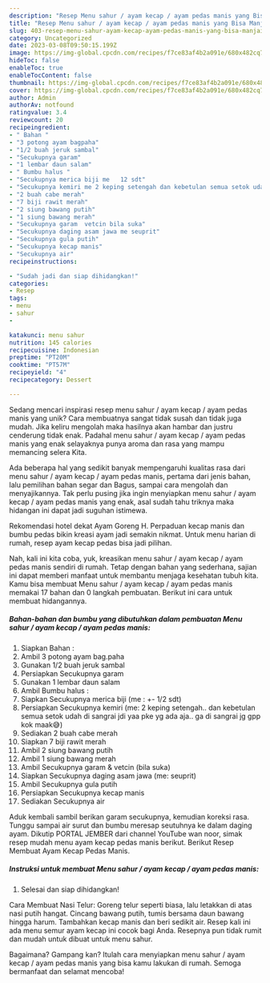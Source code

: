 ```yaml
---
description: "Resep Menu sahur / ayam kecap / ayam pedas manis yang Bisa Manjain Lidah"
title: "Resep Menu sahur / ayam kecap / ayam pedas manis yang Bisa Manjain Lidah"
slug: 403-resep-menu-sahur-ayam-kecap-ayam-pedas-manis-yang-bisa-manjain-lidah
category: Uncategorized
date: 2023-03-08T09:50:15.199Z
image: https://img-global.cpcdn.com/recipes/f7ce83af4b2a091e/680x482cq70/menu-sahur-ayam-kecap-ayam-pedas-manis-foto-resep-utama.jpg
hideToc: false
enableToc: true
enableTocContent: false
thumbnail: https://img-global.cpcdn.com/recipes/f7ce83af4b2a091e/680x482cq70/menu-sahur-ayam-kecap-ayam-pedas-manis-foto-resep-utama.jpg
cover: https://img-global.cpcdn.com/recipes/f7ce83af4b2a091e/680x482cq70/menu-sahur-ayam-kecap-ayam-pedas-manis-foto-resep-utama.jpg
author: Admin
authorAv: notfound
ratingvalue: 3.4
reviewcount: 20
recipeingredient:
- " Bahan "
- "3 potong ayam bagpaha"
- "1/2 buah jeruk sambal"
- "Secukupnya garam"
- "1 lembar daun salam"
- " Bumbu halus "
- "Secukupnya merica biji me   12 sdt"
- "Secukupnya kemiri me 2 keping setengah dan kebetulan semua setok udah di sangrai jdi yaa pke yg ada aja ga di sangrai jg gpp kok maak"
- "2 buah cabe merah"
- "7 biji rawit merah"
- "2 siung bawang putih"
- "1 siung bawang merah"
- "Secukupnya garam  vetcin bila suka"
- "Secukupnya daging asam jawa me seuprit"
- "Secukupnya gula putih"
- "Secukupnya kecap manis"
- "Secukupnya air"
recipeinstructions:

- "Sudah jadi dan siap dihidangkan!"
categories:
- Resep
tags:
- menu
- sahur
- 

katakunci: menu sahur  
nutrition: 145 calories
recipecuisine: Indonesian
preptime: "PT20M"
cooktime: "PT57M"
recipeyield: "4"
recipecategory: Dessert

---
```





Sedang mencari inspirasi resep menu sahur / ayam kecap / ayam pedas manis yang unik? Cara membuatnya sangat tidak susah dan tidak juga mudah. Jika keliru mengolah maka hasilnya akan hambar dan justru cenderung tidak enak. Padahal menu sahur / ayam kecap / ayam pedas manis yang enak selayaknya punya aroma dan rasa yang mampu memancing selera Kita.





Ada beberapa hal yang sedikit banyak mempengaruhi kualitas rasa dari menu sahur / ayam kecap / ayam pedas manis, pertama dari jenis bahan, lalu pemilihan bahan segar dan Bagus, sampai cara mengolah dan menyajikannya. Tak perlu pusing jika ingin menyiapkan menu sahur / ayam kecap / ayam pedas manis yang enak,      asal sudah tahu triknya maka hidangan ini dapat jadi suguhan istimewa.














Rekomendasi hotel dekat Ayam Goreng H. Perpaduan kecap manis dan bumbu pedas bikin kreasi ayam jadi semakin nikmat. Untuk menu harian di rumah, resep ayam kecap pedas bisa jadi pilihan.






Nah, kali ini kita coba, yuk, kreasikan menu sahur / ayam kecap / ayam pedas manis sendiri di rumah. Tetap dengan bahan yang sederhana, sajian ini dapat memberi manfaat untuk membantu menjaga kesehatan tubuh kita. Kamu bisa membuat Menu sahur / ayam kecap / ayam pedas manis memakai 17 bahan dan 0 langkah pembuatan. Berikut ini cara untuk membuat hidangannya.

<!--inarticleads1-->

##### Bahan-bahan dan bumbu yang dibutuhkan dalam pembuatan Menu sahur / ayam kecap / ayam pedas manis:

1. Siapkan  Bahan :
1. Ambil 3 potong ayam bag.paha
1. Gunakan 1/2 buah jeruk sambal
1. Persiapkan Secukupnya garam
1. Gunakan 1 lembar daun salam
1. Ambil  Bumbu halus :
1. Siapkan Secukupnya merica biji (me : +- 1/2 sdt)
1. Persiapkan Secukupnya kemiri (me: 2 keping setengah.. dan kebetulan semua setok udah di sangrai jdi yaa pke yg ada aja.. ga di sangrai jg gpp kok maak😅)
1. Sediakan 2 buah cabe merah
1. Siapkan 7 biji rawit merah
1. Ambil 2 siung bawang putih
1. Ambil 1 siung bawang merah
1. Ambil Secukupnya garam &amp; vetcin (bila suka)
1. Siapkan Secukupnya daging asam jawa (me: seuprit)
1. Ambil Secukupnya gula putih
1. Persiapkan Secukupnya kecap manis
1. Sediakan Secukupnya air


Aduk kembali sambil berikan garam secukupnya, kemudian koreksi rasa. Tunggu sampai air surut dan bumbu meresap seutuhnya ke dalam daging ayam. Dikutip PORTAL JEMBER dari channel YouTube wan noor, simak resep mudah menu ayam kecap pedas manis berikut. Berikut Resep Membuat Ayam Kecap Pedas Manis. 

<!--inarticleads2-->

##### Instruksi untuk membuat Menu sahur / ayam kecap / ayam pedas manis:


1. Selesai dan siap dihidangkan!

Cara Membuat Nasi Telur: Goreng telur seperti biasa, lalu letakkan di atas nasi putih hangat. Cincang bawang putih, tumis bersama daun bawang hingga harum. Tambahkan kecap manis dan beri sedikit air. Resep kali ini ada menu semur ayam kecap ini cocok bagi Anda. Resepnya pun tidak rumit dan mudah untuk dibuat untuk menu sahur. 

Bagaimana? Gampang kan? Itulah cara menyiapkan menu sahur / ayam kecap / ayam pedas manis yang bisa kamu lakukan di rumah. Semoga bermanfaat dan selamat mencoba!
